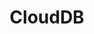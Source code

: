 ---
title: CloudDB
slug: clouddb
excerpt: Deploy an use managed databases in few clics. OVHcloud wil take care of the rest !
order: 11
---